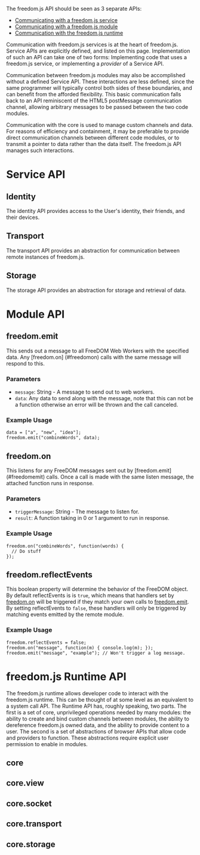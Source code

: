 The freedom.js API should be seen as 3 separate APIs:

 * [Communicating with a freedom.js service](FreeDOM-Code-Reference#service-api)
 * [Communicating with a freedom.js module](FreeDOM-Code-Reference#module-api)
 * [Communication with the freedom.js runtime](FreeDOM-Code-Reference#freedomjs-runtime-api)

Communication with freedom.js services is at the heart of freedom.js. Service APIs are explicitly defined, and listed on this page. Implementation of such an API can take one of two forms: Implementing code that uses a freedom.js service, or implementing a _provider_ of a Service API.

Communication between freedom.js modules may also be accomplished without a defined Service API. These interactions are less defined, since the same programmer will typically control both sides of these boundaries, and can benefit from the afforded flexibility. This basic communication falls back to an API reminiscent of the HTML5 postMessage communication channel, allowing arbitrary messages to be passed between the two code modules.

Communication with the core is used to manage custom channels and data. For reasons of efficiency and containment, it may be preferable to provide direct communication channels between different code modules, or to transmit a pointer to data rather than the data itself.  The freedom.js API manages such interactions.

# Service API

## Identity

The identity API provides access to the User's identity, their friends, and their devices.

## Transport

The transport API provides an abstraction for communication between remote instances of freedom.js.

## Storage

The storage API provides an abstraction for storage and retrieval of data.

# Module API
## freedom.emit
This sends out a message to all FreeDOM Web Workers with the specified data.  Any [freedom.on] (#freedomon) calls with the same message will respond to this.

### Parameters
* `message`: String - A message to send out to web workers.
* `data`: Any data to send along with the message, note that this can not be a function otherwise an error will be thrown and the call canceled.

### Example Usage

    data = ["a", "new", "idea"];
    freedom.emit("combineWords", data);

## freedom.on
This listens for any FreeDOM messages sent out by [freedom.emit] (#freedomemit) calls.  Once a call is made with the same listen message, the attached function runs in response.

### Parameters
* `triggerMessage`: String - The message to listen for.
* `result`: A function taking in 0 or 1 argument to run in response.

### Example Usage

    freedom.on("combineWords", function(words) {
      // Do stuff
    });

## freedom.reflectEvents
This boolean property will determine the behavior of the FreeDOM object.  By default reflectEvents is is `true`, which means that handlers set by [freedom.on](#freedomon) will be triggered if they match your own calls to [freedom.emit](#freedomemit).  By setting reflectEvents to `false`, these handlers will only be triggered by matching events emitted by the remote module.

### Example Usage

    freedom.reflectEvents = false;
    freedom.on("message", function(m) { console.log(m); });
    freedom.emit("message", "example"); // Won't trigger a log message.

# freedom.js Runtime API

The freedom.js runtime allows developer code to interact with the freedom.js runtime.  This can be thought of at some level as an equivalent to a system call API.  The Runtime API has, roughly speaking, two parts.  The first is a set of core, unprivileged operations needed by many modules: the ability to create and bind custom channels between modules, the ability to dereference freedom.js owned data, and the ability to provide content to a user.  The second is a set of abstractions of browser APIs that allow code and providers to function.  These abstractions require explicit user permission to enable in modules.

## core

## core.view

## core.socket

## core.transport

## core.storage